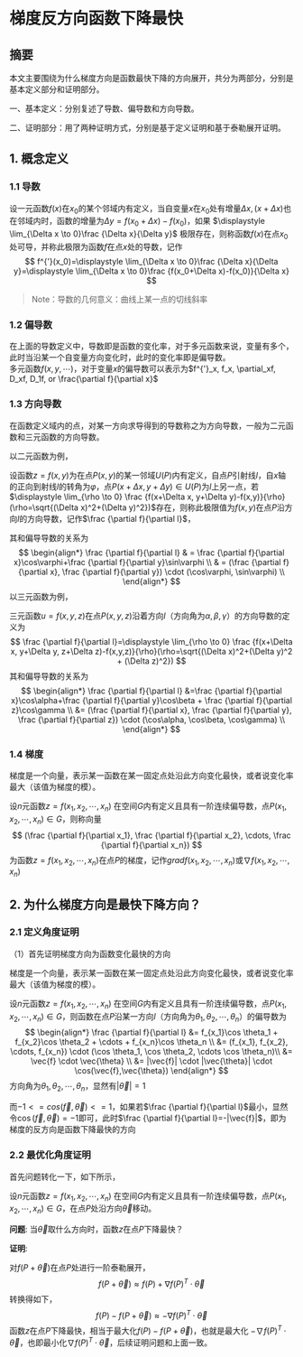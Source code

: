 # 梯度反方向函数下降最快

## 摘要

本文主要围绕为什么梯度方向是函数最快下降的方向展开，共分为两部分，分别是基本定义部分和证明部分。

一、基本定义：分别复述了导数、偏导数和方向导数。

二、证明部分：用了两种证明方式，分别是基于定义证明和基于泰勒展开证明。

## 1. 概念定义

### 1.1 导数

设一元函数$f(x)$在$x_0$的某个邻域内有定义，当自变量$x$在$x_0$处有增量$\Delta x, (x+\Delta x)$也在邻域内时，函数的增量为$\Delta y=f(x_0+\Delta x)-f(x_0)$，如果 $\displaystyle \lim_{\Delta x \to 0}\frac {\Delta x}{\Delta y}$ 极限存在，则称函数$f(x)$在点$x_0$处可导，并称此极限为函数$f$在点$x$处的导数，记作
$$
f^{'}(x_0)=\displaystyle \lim_{\Delta x \to 0}\frac {\Delta x}{\Delta y}=\displaystyle \lim_{\Delta x \to 0}\frac {f(x_0+\Delta x)-f(x_0)}{\Delta x}
$$

> Note：导数的几何意义：曲线上某一点的切线斜率

### 1.2 偏导数

在上面的导数定义中，导数即是函数的变化率，对于多元函数来说，变量有多个，此时当沿某一个自变量方向变化时，此时的变化率即是偏导数。  
多元函数$f(x,y,\cdots)$，对于变量$x$的偏导数可以表示为$f^{'}_x, f_x, \partial_xf, D_xf, D_1f, or \frac{\partial f}{\partial x}$

### 1.3 方向导数

在函数定义域内的点，对某一方向求导得到的导数称之为方向导数，一般为二元函数和三元函数的方向导数。

以二元函数为例，  

设函数$z=f(x,y)$为在点$P(x,y)$的某一邻域$U(P)$内有定义，自点$P$引射线$l$，自$x$轴的正向到射线$l$的转角为$\varphi$，点$P(x+\Delta x, y+\Delta y) \in U(P)$为$l$上另一点，若  $\displaystyle \lim_{\rho \to 0} \frac {f(x+\Delta x, y+\Delta y)-f(x,y)}{\rho}(\rho=\sqrt{(\Delta x)^2+(\Delta y)^2})$存在，则称此极限值为$f(x,y)$在点$P$沿方向$l$的方向导数，记作$\frac {\partial f}{\partial l}$，

其和偏导导数的关系为 
$$
\begin{align*} \frac {\partial f}{\partial l}
& = \frac {\partial f}{\partial x}\cos\varphi+\frac {\partial f}{\partial y}\sin\varphi \\ 
& = (\frac {\partial f}{\partial x}, \frac {\partial f}{\partial y}) \cdot (\cos\varphi, \sin\varphi) \\ 
\end{align*}
$$
以三元函数为例，  

三元函数$u=f(x,y,z)$在点$P(x,y,z)$沿着方向$l$（方向角为$\alpha, \beta, \gamma$）的方向导数的定义为 
$$
\frac {\partial f}{\partial l}=\displaystyle \lim_{\rho \to 0} \frac {f(x+\Delta x, y+\Delta y, z+\Delta z)-f(x,y,z)}{\rho}(\rho=\sqrt{(\Delta x)^2+(\Delta y)^2 + (\Delta z)^2})
$$
其和偏导导数的关系为 
$$
\begin{align*}
\frac {\partial f}{\partial l}
&=\frac {\partial f}{\partial x}\cos\alpha+\frac {\partial f}{\partial y}\cos\beta + \frac {\partial f}{\partial z}\cos\gamma \\ 
&= (\frac {\partial f}{\partial x}, \frac {\partial f}{\partial y}, \frac {\partial f}{\partial z}) \cdot (\cos\alpha, \cos\beta, \cos\gamma) \\ 
\end{align*}
$$

### 1.4 梯度

梯度是一个向量，表示某一函数在某一固定点处沿此方向变化最快，或者说变化率最大（该值为梯度的模）。

设$n$元函数$z=f(x_1, x_2, \cdots, x_n)$ 在空间$G$内有定义且具有一阶连续偏导数，点$P(x_1, x_2, \cdots, x_n) \in G$，则称向量  
$$
(\frac {\partial f}{\partial x_1}, \frac {\partial f}{\partial x_2}, \cdots, \frac {\partial f}{\partial x_n})
$$
为函数$z=f(x_1, x_2, \cdots, x_n)$在点$P$的梯度，记作$gradf(x_1, x_2, \cdots, x_n)$或$\nabla f(x_1, x_2, \cdots, x_n)$



## 2. 为什么梯度方向是最快下降方向？

### 2.1 定义角度证明

（1）首先证明梯度方向为函数变化最快的方向

梯度是一个向量，表示某一函数在某一固定点处沿此方向变化最快，或者说变化率最大（该值为梯度的模）。

设$n$元函数$z=f(x_1, x_2, \cdots, x_n)$ 在空间$G$内有定义且具有一阶连续偏导数，点$P(x_1, x_2, \cdots, x_n) \in G$，则函数在点$P$沿某一方向$l$（方向角为$\theta_1, \theta_2, \cdots, \theta_n$）的偏导数为 
$$
\begin{align*} 
\frac {\partial f}{\partial l}
&= f_{x_1}\cos \theta_1 + f_{x_2}\cos \theta_2 + \cdots + f_{x_n}\cos \theta_n \\ 
&= (f_{x_1}, f_{x_2}, \cdots, f_{x_n}) \cdot (\cos \theta_1, \cos \theta_2, \cdots \cos \theta_n)\\ 
&= \vec{f} \cdot \vec{\theta} \\ 
&= |\vec{f}| \cdot |\vec{\theta}| \cdot \cos(\vec{f},\vec{\theta})
\end{align*}
$$
方向角为$\theta_1, \theta_2, \cdots, \theta_n$，显然有$|\vec{\theta}|=1$  

而$-1 <= cos(\vec{f}, \vec{\theta}) <= 1$，如果若$\frac {\partial f}{\partial l}$最小，显然令$\cos(\vec{f},\vec{\theta})=-1$即可，此时$\frac {\partial f}{\partial l}=-|\vec{f}|$，即为梯度的反方向是函数下降最快的方向

### 2.2 最优化角度证明

首先问题转化一下，如下所示，

设$n$元函数$z=f(x_1, x_2, \cdots, x_n)$ 在空间$G$内有定义且具有一阶连续偏导数，点$P(x_1, x_2, \cdots, x_n) \in G$，在点$P$处沿方向$\vec{\theta}$移动。  

**问题**: 当$\vec{\theta}$取什么方向时，函数$z$在点$P$下降最快？

**证明**:  

对$f(P+ \vec{\theta})$在点$P$处进行一阶泰勒展开， 
$$
f(P+\vec{\theta}) \approx f(P) + \nabla f(P)^T \cdot \vec{\theta}
$$
转换得如下， 
$$
f(P) - f(P+ \vec{\theta}) \approx -\nabla f(P)^T \cdot \vec{\theta}
$$
函数$z$在点$P$下降最快，相当于最大化$f(P) - f(P+ \vec{\theta})$，也就是最大化 $-\nabla f(P)^T \cdot \vec{\theta}$，也即最小化$\nabla f(P)^T \cdot \vec{\theta}$，后续证明问题和上面一致。

